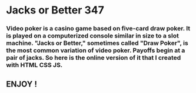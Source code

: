 <h1>Jacks or Better 347</h1>

<h3>
Video poker is a casino game based on five-card draw poker. It is played on a computerized console similar in size to a slot machine. "Jacks or Better," sometimes called "Draw Poker", is the most common variation of video poker. Payoffs begin at a pair of jacks. So here is the online version of it that I created with HTML CSS JS.</h3>

<h2>ENJOY !</h2>
